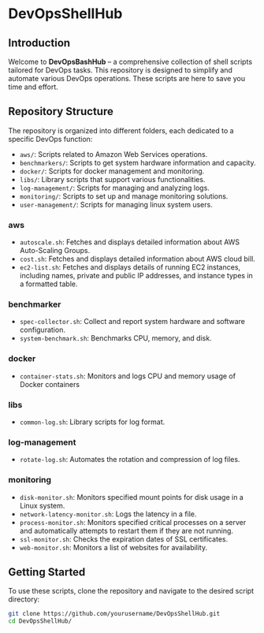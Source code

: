 # DevOpsShellHub

## Introduction
Welcome to **DevOpsBashHub** – a comprehensive collection of shell scripts tailored for DevOps tasks. This repository is designed to simplify and automate various DevOps operations. These scripts are here to save you time and effort.

## Repository Structure
The repository is organized into different folders, each dedicated to a specific DevOps function:

- `aws/`: Scripts related to Amazon Web Services operations.
- `benchmarkers/`: Scripts to get system hardware information and capacity.
- `docker/`: Scripts for docker management and monitoring.
- `libs/`: Library scripts that support various functionalities.
- `log-management/`: Scripts for managing and analyzing logs.
- `monitoring/`: Scripts to set up and manage monitoring solutions.
- `user-management/`: Scripts for managing linux system users.

### aws
- `autoscale.sh`: Fetches and displays detailed information about AWS Auto-Scaling Groups.
- `cost.sh`: Fetches and displays detailed information about AWS cloud bill.
- `ec2-list.sh`: Fetches and displays details of running EC2 instances, including names, private and public IP addresses, and instance types in a formatted table.
### benchmarker
- `spec-collector.sh`: Collect and report system hardware and software configuration.
- `system-benchmark.sh`: Benchmarks CPU, memory, and disk.
### docker
- `container-stats.sh`:  Monitors and logs CPU and memory usage of Docker containers
### libs
- `common-log.sh`: Library scripts for log format.
### log-management
- `rotate-log.sh`: Automates the rotation and compression of log files.
### monitoring
- `disk-monitor.sh`:  Monitors specified mount points for disk usage in a Linux system.
- `network-latency-monitor.sh`: Logs the latency in a file.
- `process-monitor.sh`:  Monitors specified critical processes on a server and automatically attempts to restart them if they are not running.
- `ssl-monitor.sh`: Checks the expiration dates of SSL certificates.
- `web-monitor.sh`: Monitors a list of websites for availability.


## Getting Started
To use these scripts, clone the repository and navigate to the desired script directory:

```bash
git clone https://github.com/yourusername/DevOpsShellHub.git
cd DevOpsShellHub/
